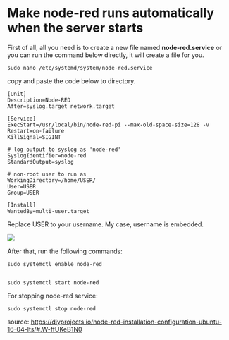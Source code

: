 # Make node-red runs automatically when the server starts 
First of all, all you need is to create a new file named **node-red.service** 
or you can run the command below directly, it will create a file for you. 


    sudo nano /etc/systemd/system/node-red.service


copy and paste the code below to directory. 


    [Unit]
    Description=Node-RED
    After=syslog.target network.target
    
    [Service]
    ExecStart=/usr/local/bin/node-red-pi --max-old-space-size=128 -v
    Restart=on-failure
    KillSignal=SIGINT
    
    # log output to syslog as 'node-red'
    SyslogIdentifier=node-red
    StandardOutput=syslog
    
    # non-root user to run as
    WorkingDirectory=/home/USER/
    User=USER
    Group=USER
    
    [Install]
    WantedBy=multi-user.target

Replace USER to your username. My case, username is embedded. 

![](https://d2mxuefqeaa7sj.cloudfront.net/s_D6A1069135B2AD04B6BBEB0E15B53A51F296E1352D47E22ECC3E872570B4DFCF_1541923822369_Screen+Shot+2561-11-11+at+15.10.05.png)


After that, run the following commands:


    sudo systemctl enable node-red


    sudo systemctl start node-red

For stopping node-red service: 


    sudo systemctl stop node-red


source: https://diyprojects.io/node-red-installation-configuration-ubuntu-16-04-lts/#.W-ffUKeB1N0


